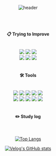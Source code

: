 <div align="center">
  
![header](https://capsule-render.vercel.app/api?type=waving&color=0:FFC0CB,100:87CEEB&height=200&section=header&text=%20juliejoyy%20👩🏻‍💻&fontSize=40&fontColor=ffffff&fontAlign=70&fontAlignY=40&desc=%20Welcome%20to%20my%20GitHub%20profile!%20&descSize=18&descAlign=75&descAlignY=60&descFontColor=000000)


  
 <br/>
 <br/>


#### :clipboard: Trying to Improve

<br/>

<!-- Tech Stack -->
<img src="https://img.shields.io/badge/Python-3776AB?style=for-the-badge&logo=Python&logoColor=white">
<img src="https://img.shields.io/badge/PyTorch-EE4C2C?style=for-the-badge&logo=PyTorch&logoColor=white">
<img src="https://img.shields.io/badge/Scikit--learn-F7931E?style=for-the-badge&logo=scikitlearn&logoColor=white">
<br/>
<img src="https://img.shields.io/badge/TensorFlow-FF6F00?style=for-the-badge&logo=TensorFlow&logoColor=white">
<img src="https://img.shields.io/badge/OpenCV-5C3EE8?style=for-the-badge&logo=OpenCV&logoColor=white">
<img src="https://img.shields.io/badge/React-61DAFB?style=for-the-badge&logo=React&logoColor=white">

<br/>
<br/>

#### :hammer_and_wrench: Tools

<br/>

<!-- Tools -->
<img src="https://img.shields.io/badge/Notion-000000?style=for-the-badge&logo=Notion&logoColor=white">
<img src="https://img.shields.io/badge/GitHub-181717?style=for-the-badge&logo=GitHub&logoColor=white">
<img src="https://img.shields.io/badge/Figma-F24E1E?style=for-the-badge&logo=Figma&logoColor=white">
<img src="https://img.shields.io/badge/VSCode-007ACC?style=for-the-badge&logo=VisualStudioCode&logoColor=white&logoWidth=20">
<img src="https://img.shields.io/badge/Jupyter-F37626?style=for-the-badge&logo=Jupyter&logoColor=white">
<br/>
<img src="https://img.shields.io/badge/Slack-4A154B?style=for-the-badge&logo=Slack&logoColor=white">
<img src="https://img.shields.io/badge/Premiere%20Pro-9999FF?style=for-the-badge&logo=AdobePremierePro&logoColor=white&logoWidth=20">
<img src="https://img.shields.io/badge/RStudio-75AADB?style=for-the-badge&logo=RStudio&logoColor=white">
<img src="https://img.shields.io/badge/Eclipse-2C2255?style=for-the-badge&logo=Eclipse&logoColor=white">
<img src="https://img.shields.io/badge/HuggingFace-FFD400?style=for-the-badge&logo=HuggingFace&logoColor=black">


<br/>
<br/>

#### :pencil2: Study log

<br/>

[![Top Langs](https://github-readme-stats.vercel.app/api/top-langs/?username=juliejoyy&layout=compact)](https://github.com/anuraghazra/github-readme-stats)

[![Velog's GitHub stats](https://velog-readme-stats.vercel.app/api?name=juliejoy__&color=dark)](https://velog.io/@juliejoy__/posts)

</div>
